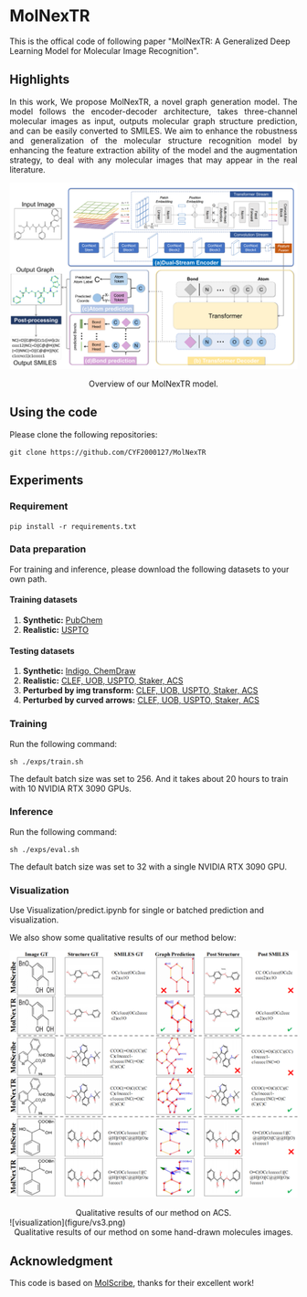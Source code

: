 # MolNexTR
This is the offical code of following paper "MolNexTR: A Generalized Deep Learning Model for Molecular Image Recognition".

## Highlights
<p align="justify">
In this work, We propose MolNexTR, a novel graph generation model. The model follows the encoder-decoder architecture, takes three-channel molecular images as input, outputs molecular graph structure prediction, and can be easily converted to SMILES. We aim to enhance the robustness and generalization of the molecular structure recognition model by enhancing the feature extraction ability of the model and the augmentation strategy, to deal with any molecular images that may appear in the real literature.

[comment]: <> ()
![visualization](figure/arch.png)
<div align="center">
Overview of our MolNexTR model.
</div> 

## Using the code
Please clone the following repositories:
```
git clone https://github.com/CYF2000127/MolNexTR
```
## Experiments

### Requirement
```
pip install -r requirements.txt
```

### Data preparation
For training and inference, please download the following datasets to your own path.
#### Training datasets
1. **Synthetic:**  [PubChem](https://www.synapse.org/#!Synapse:syn3193805/wiki/217789)
2. **Realistic:**  [USPTO](https://chaos.grand-challenge.org/)  

#### Testing datasets
1. **Synthetic:**  [Indigo, ChemDraw](https://www.synapse.org/#!Synapse:syn3193805/wiki/217789)
2. **Realistic:**  [CLEF, UOB, USPTO, Staker, ACS](https://chaos.grand-challenge.org/)  
3. **Perturbed by img transform:** [CLEF, UOB, USPTO, Staker, ACS](https://chaos.grand-challenge.org/) 
4. **Perturbed by curved arrows:** [CLEF, UOB, USPTO, Staker, ACS](https://chaos.grand-challenge.org/) 


### Training
Run the following command:
```
sh ./exps/train.sh
```
The default batch size was set to 256. And it takes about 20 hours to train with 10 NVIDIA RTX 3090 GPUs. 

### Inference
Run the following command:
```
sh ./exps/eval.sh
```
The default batch size was set to 32 with a single NVIDIA RTX 3090 GPU.

### Visualization
Use Visualization/predict.ipynb for single or batched prediction and visualization.

We also show some qualitative results of our method below:

![visualization](figure/vs1.png)
<div align="center">
Qualitative results of our method on ACS.
</div> 
![visualization](figure/vs3.png)
<div align="center">
Qualitative results of our method on some hand-drawn molecules images.
</div> 

## Acknowledgment 
This code is based on [MolScribe](https://github.com/thomas0809/MolScribe), thanks for their excellent work!
